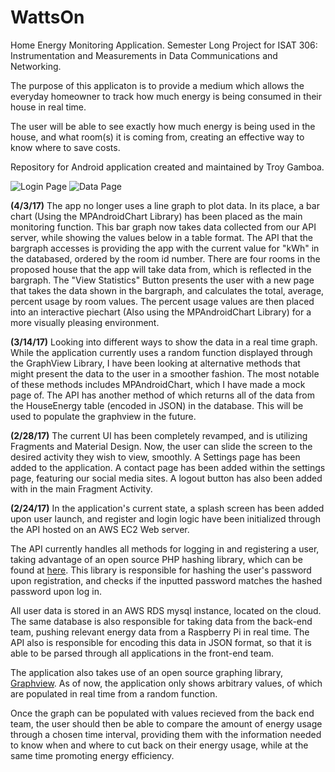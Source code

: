 # WattsOn
Home Energy Monitoring Application. Semester Long Project for ISAT 306: Instrumentation and Measurements in Data Communications and Networking.

The purpose of this applicaton is to provide a medium which allows the everyday homeowner to track how much energy is being consumed in their house in real time.

The user will be able to see exactly how much energy is being used in the house, and what room(s) it is coming from, creating an effective way to know where to save costs.

Repository for Android application created and maintained by Troy Gamboa.

![Login Page](http://i.imgur.com/rZrlPdD.png "Screenshot of Login Page") ![Data Page](http://i.imgur.com/P8EFs51.png "Screenshot of Data Page")

**(4/3/17)**
	The app no longer uses a line graph to plot data. In its place, a bar chart (Using the MPAndroidChart Library) has been placed as the main monitoring function. This bar graph now takes data collected from our API server, while showing the values below in a table format. The API that the bargraph accesses is providing the app with the current value for "kWh" in the databased, ordered by the room id number. There are four rooms in the proposed house that the app will take data from, which is reflected in the bargraph. The "View Statistics" Button presents the user with a new page that takes the data shown in the bargraph, and calculates the total, average, percent usage by room values. The percent usage values are then placed into an interactive piechart (Also using the MPAndroidChart Library) for a more visually pleasing environment. 


**(3/14/17)**
	Looking into different ways to show the data in a real time graph. While the application currently uses a random function displayed through the GraphView Library, I have been looking at alternative methods that might present the data to the user in a smoother fashion. The most notable of these methods includes MPAndroidChart, which I have made a mock page of. The API has another method of which returns all of the data from the HouseEnergy table (encoded in JSON) in the database. This will be used to populate the graphview in the future. 

**(2/28/17)**
	The current UI has been completely revamped, and is utilizing Fragments and Material Design. Now, the user can slide the screen to the desired activity they wish to view, smoothly. A Settings page has been added to the application. A contact page has been added within the settings page, featuring our social media sites. A logout button has also been added with in the main Fragment Activity.

**(2/24/17)**
  In the application's current state, a splash screen has been added upon user launch, and register and login logic have been initialized through the API hosted on an AWS EC2 Web server.   
  
  The API currently handles all methods for logging in and registering a user, taking advantage of an open source PHP hashing library, which can be found at [here](https://github.com/ircmaxell/password_compat). This library is responsible for hashing the user's password upon registration, and checks if the inputted password matches the hashed password upon log in.   
  
  All user data is stored in an AWS RDS mysql instance, located on the cloud. The same database is also responsible for taking data from the back-end team, pushing relevant energy data from a Raspberry Pi in real time. The API also is responsible for encoding this data in JSON format, so that it is able to be parsed through all applications in the front-end team.   
  
  The application also takes use of an open source graphing library, [Graphview](http://www.android-graphview.org/). As of now, the application only shows arbitrary values, of which are populated in real time from a random function.   
  
  Once the graph can be populated with values recieved from the back end team, the user should then be able to compare the amount of energy usage through a chosen time interval, providing them with the information needed to know when and where to cut back on their energy usage, while at the same time promoting energy efficiency.
